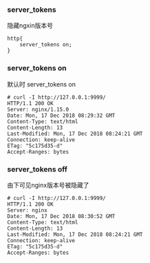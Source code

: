 ### server_tokens
隐藏ngxin版本号
```
http{
    server_tokens on;
}
```

### server_tokens on
默认时 server_tokens on
```
# curl -I http://127.0.0.1:9999/
HTTP/1.1 200 OK
Server: nginx/1.15.0
Date: Mon, 17 Dec 2018 08:29:32 GMT
Content-Type: text/html
Content-Length: 13
Last-Modified: Mon, 17 Dec 2018 08:24:21 GMT
Connection: keep-alive
ETag: "5c175d35-d"
Accept-Ranges: bytes
```

### server_tokens off
由下可见nginx版本号被隐藏了
```
# curl -I http://127.0.0.1:9999/
HTTP/1.1 200 OK
Server: nginx
Date: Mon, 17 Dec 2018 08:30:52 GMT
Content-Type: text/html
Content-Length: 13
Last-Modified: Mon, 17 Dec 2018 08:24:21 GMT
Connection: keep-alive
ETag: "5c175d35-d"
Accept-Ranges: bytes
```